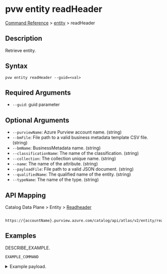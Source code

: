 # pvw entity readHeader
[Command Reference](../../../README.md#command-reference) > [entity](./main.md) > readHeader

## Description
Retrieve entity.

## Syntax
```
pvw entity readHeader --guid=<val>
```

## Required Arguments
- `--guid`: guid parameter

## Optional Arguments
- `--purviewName`: Azure Purview account name. (string)
- `--bmFile`: File path to a valid business metadata template CSV file. (string)
- `--bmName`: BusinessMetadata name. (string)
- `--classificationName`: The name of the classification. (string)
- `--collection`: The collection unique name. (string)
- `--name`: The name of the attribute. (string)
- `--payloadFile`: File path to a valid JSON document. (string)
- `--qualifiedName`: The qualified name of the entity. (string)
- `--typeName`: The name of the type. (string)

## API Mapping
Catalog Data Plane > Entity > [Readheader]()
```
 https://{accountName}.purview.azure.com/catalog/api/atlas/v2/entity/readHeader
```

## Examples
DESCRIBE_EXAMPLE.
```powershell
EXAMPLE_COMMAND
```
<details><summary>Example payload.</summary>
<p>

```json
PASTE_JSON_HERE
```
</p>
</details>
